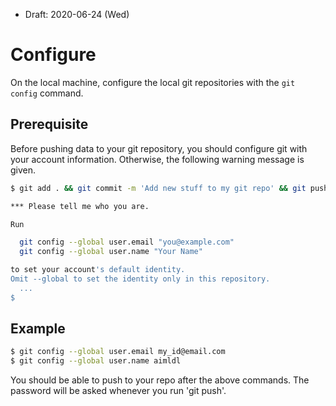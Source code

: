 * Draft: 2020-06-24 (Wed)
# Configure
On the local machine, configure the local git repositories with the `git config` command.

## Prerequisite
Before pushing data to your git repository, you should configure git with your account information. Otherwise, the following warning message is given.
```bash
$ git add . && git commit -m 'Add new stuff to my git repo' && git push

*** Please tell me who you are.

Run

  git config --global user.email "you@example.com"
  git config --global user.name "Your Name"

to set your account's default identity.
Omit --global to set the identity only in this repository.
  ...
$
```

## Example
```bash
$ git config --global user.email my_id@email.com
$ git config --global user.name aimldl
```
You should be able to push to your repo after the above commands. The password will be asked whenever you run 'git push'.
